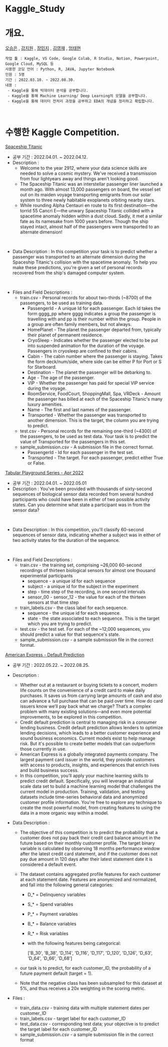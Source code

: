 # Kaggle_Study

# 개요.
[오승은](https://github.com/dhtmddms)
, [강지원](https://github.com/gonekng)
, [장민지](https://github.com/jmj3047)
, [김영재](https://github.com/Kimyoungjae777)
, [엄태현](https://github.com/eomtaehyeon)


    작업 툴 : Kaggle, VS Code, Google Colab, R Studio, Notion, Powerpoint, Google Cloud, MySQL 등
    사용한 코딩 언어 : Python, R, JAVA, Jupyter Notebook
    인원 : 5명
    기간 : 2022.03.10. ~ 2022.08.30.
    내용 : 
     - Kaggle을 통해 빅데이터 분석을 공부합니다.
     - Kaggle을 통해 Machine Learning/ Deep Learning의 모델을 공부합니다.
     - Kaggle을 통해 데이터 전처리 과정을 공부하고 EDA의 개념을 정리하고 확립합니다.

<br>

 # 수행한 Kaggle Competition.

[Spaceship Titanic](https://www.kaggle.com/competitions/spaceship-titanic)

 - 공부 기간 : 2022.04.01. ~ 2022.04.12.
 - Description : 
    - Welcome to the year 2912, where your data science skills are needed to solve a cosmic mystery. We've received a transmission from four lightyears away and things aren't looking good.
    - The Spaceship Titanic was an interstellar passenger liner launched a month ago. With almost 13,000 passengers on board, the vessel set out on its maiden voyage transporting emigrants from our solar system to three newly habitable exoplanets orbiting nearby stars.
    - While rounding Alpha Centauri en route to its first destination—the torrid 55 Cancri E—the unwary Spaceship Titanic collided with a spacetime anomaly hidden within a dust cloud. Sadly, it met a similar fate as its namesake from 1000 years before. Though the ship stayed intact, almost half of the passengers were transported to an alternate dimension!

<br>

- Data Description : In this competition your task is to predict whether a passenger was transported to an alternate dimension during the Spaceship Titanic's collision with the spacetime anomaly. To help you make these predictions, you're given a set of personal records recovered from the ship's damaged computer system.

<br>

- Files and Field Descriptions : 
    - train.csv - Personal records for about two-thirds (~8700) of the      passengers, to be used as training data.
        - PassengerId - A unique Id for each passenger. Each Id takes the form gggg_pp where gggg indicates a group the passenger is travelling with and pp is their number within the group. People in a group are often family members, but not always.
        - HomePlanet - The planet the passenger departed from, typically their planet of permanent residence.
        - CryoSleep - Indicates whether the passenger elected to be put into suspended animation for the duration of the voyage. Passengers in cryosleep are confined to their cabins.
        - Cabin - The cabin number where the passenger is staying. Takes the form deck/num/side, where side can be either P for Port or S for Starboard.
        - Destination - The planet the passenger will be debarking to.
        - Age - The age of the passenger.
        - VIP - Whether the passenger has paid for special VIP service during the voyage.
        - RoomService, FoodCourt, ShoppingMall, Spa, VRDeck - Amount the passenger has billed at each of the Spaceship Titanic's many luxury amenities.
        - Name - The first and last names of the passenger.
        - Transported - Whether the passenger was transported to another dimension. This is the target, the column you are trying to predict.
    - test.csv - Personal records for the remaining one-third (~4300) of the passengers, to be used as test data. Your task is to predict the value of Transported for the passengers in this set.
    - sample_submission.csv - A submission file in the correct format.
        - PassengerId - Id for each passenger in the test set.
        - Transported - The target. For each passenger, predict either True or False.
    

[Tabular Playground Series - Apr 2022](https://www.kaggle.com/competitions/tabular-playground-series-apr-2022)

- 공부 기간 : 2022.04.01. ~ 2022.05.01
- Description : You've been provided with thousands of sixty-second sequences of biological sensor data recorded from several hundred participants who could have been in either of two possible activity states. Can you determine what state a participant was in from the sensor data?

<br>

- Data Description : In this competition, you'll classify 60-second sequences of sensor data, indicating whether a subject was in either of two activity states for the duration of the sequence.

<br>

- Files and Field Descriptions : 
    - train.csv - the training set, comprising ~26,000 60-second recordings of thirteen biological sensors for almost one thousand experimental participants
        * sequence - a unique id for each sequence
        * subject - a unique id for the subject in the experiment
        * step - time step of the recording, in one second intervals
        * sensor_00 - sensor_12 - the value for each of the thirteen sensors at that time step
    - train_labels.csv - the class label for each sequence.
        * sequence - the unique id for each sequence.
        * state - the state associated to each sequence. This is the target which you are trying to predict.
    - test.csv - the test set. For each of the ~12,000 sequences, you should predict a value for that sequence's state.
    - sample_submission.csv - a sample submission file in the correct format.


[American Express - Default Prediction](https://www.kaggle.com/competitions/amex-default-prediction)

- 공부 기간 : 2022.05.22. ~ 2022.08.25.
- Description : 
     - Whether out at a restaurant or buying tickets to a concert, modern life counts on the convenience of a credit card to make daily purchases. It saves us from carrying large amounts of cash and also can advance a full purchase that can be paid over time. How do card issuers know we’ll pay back what we charge? That’s a complex problem with many existing solutions—and even more potential improvements, to be explored in this competition.
     - Credit default prediction is central to managing risk in a consumer lending business. Credit default prediction allows lenders to optimize lending decisions, which leads to a better customer experience and sound business economics. Current models exist to help manage risk. But it's possible to create better models that can outperform those currently in use.
     - American Express is a globally integrated payments company. The largest payment card issuer in the world, they provide customers with access to products, insights, and experiences that enrich lives and build business success.
     - In this competition, you’ll apply your machine learning skills to predict credit default. Specifically, you will leverage an industrial scale data set to build a machine learning model that challenges the current model in production. Training, validation, and testing datasets include time-series behavioral data and anonymized customer profile information. You're free to explore any technique to create the most powerful model, from creating features to using the data in a more organic way within a model.

- Data Description : 
    - The objective of this competition is to predict the probability that a customer does not pay back their credit card balance amount in the future based on their monthly customer profile. The target binary variable is calculated by observing 18 months performance window after the latest credit card statement, and if the customer does not pay due amount in 120 days after their latest statement date it is considered a default event.

    - The dataset contains aggregated profile features for each customer at each statement date. Features are anonymized and normalized, and fall into the following general categories:

        - D_* = Delinquency variables
        - S_* = Spend variables
        - P_* = Payment variables
        - B_* = Balance variables
        - R_* = Risk variables
        - with the following features being categorical:

            ['B_30', 'B_38', 'D_114', 'D_116', 'D_117', 'D_120', 'D_126', 'D_63', 'D_64', 'D_66', 'D_68']

    - our task is to predict, for each customer_ID, the probability of a future payment default (target = 1).

    - Note that the negative class has been subsampled for this dataset at 5%, and thus receives a 20x weighting in the scoring metric.

- Files : 
    - train_data.csv - training data with multiple statement dates per customer_ID
    - train_labels.csv - target label for each customer_ID
    - test_data.csv - corresponding test data; your objective is to predict the target label for each customer_ID
    - sample_submission.csv - a sample submission file in the correct format